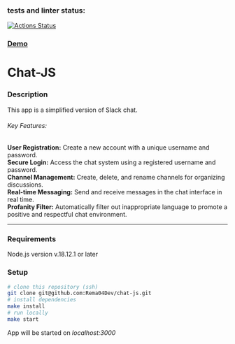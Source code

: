 ### tests and linter status:

[![Actions Status](https://github.com/Rema04Dev/chat-js/workflows/hexlet-check/badge.svg)](https://github.com/Rema04Dev/chat-js/actions)

### [Demo](https://chat-js-production.up.railway.app/)

# Chat-JS

### Description

This app is a simplified version of Slack chat.

###### Key Features:

**User Registration:** Create a new account with a unique username and password.<br>
**Secure Login:** Access the chat system using a registered username and password.<br>
**Channel Management:** Create, delete, and rename channels for organizing discussions.<br>
**Real-time Messaging:** Send and receive messages in the chat interface in real time.<br>
**Profanity Filter:** Automatically filter out inappropriate language to promote a positive and respectful chat environment.<br>

---

### Requirements

Node.js version v.18.12.1 or later

### Setup

```bash
# clone this repository (ssh)
git clone git@github.com:Rema04Dev/chat-js.git
# install dependencies
make install
# run locally
make start
```

App will be started on _localhost:3000_
